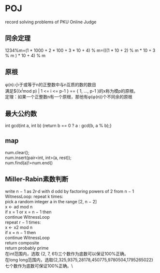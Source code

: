 # POJ
record solving problems of PKU Online Judge

## 同余定理
1234%m=(1 * 1000 + 2 * 100 + 3 * 10 + 4) % m=(((1 * 10 + 2) % m * 10 + 3 % m ) * 10 + 4) % m

## 原根
&#966;(n):小于或等于n的正整数中与n互质的数的数目\
满足${(x<sup>i</sup>mod p) | 1 <= i <= p-1 } == { 1, …, p-1 }的x称为模p的原根。\
定理：如果一个正整数n有一个原根，那他有&#966;(&#966;(n))个不同余的原根

## 最大公约数
int gcd(int a, int b) {return b == 0 ? a : gcd(b, a % b);}

## map
num.clear();\
num.insert(pair<int, int>(a, rest));\
num.find(a)!=num.end()

## Miller-Rabin素数判断
write n − 1 as 2r·d with d odd by factoring powers of 2 from n − 1\
WitnessLoop: repeat k times:\
   pick a random integer a in the range [2, n − 2]\
   x ← ad mod n\
   if x = 1 or x = n − 1 then\
      continue WitnessLoop\
   repeat r − 1 times:\
      x ← x2 mod n\
      if x = n − 1 then\
         continue WitnessLoop\
   return composite\
return probably prime\
在int范围内，选取 {2, 7, 61}三个数作为底数可以保证100%正确。\
在long long范围内，选取{2,325,9375,28178,450775,9780504,1795265022}七个数作为底数可保证100%正确。\





